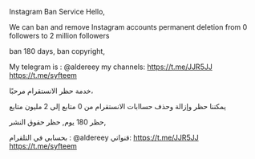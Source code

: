 Instagram Ban Service
Hello,

We can ban and remove Instagram accounts permanent deletion
from 0 followers to 2 million followers

ban 180 days,
ban copyright,

My telegram is : @aldereey
my channels:
https://t.me/JJR5JJ
https://t.me/syfteem

خدمة حظر الانستقرام
مرحبًا،

يمكننا حظر وإزالة وحذف حساابات الانستقرام
من 0 متابع إلى 2 مليون متابع

حظر 180 يوم,
حظر حقوق النشر,

بحسابي في التلقرام : @aldereey
قنواتي:
https://t.me/JJR5JJ
https://t.me/syfteem
